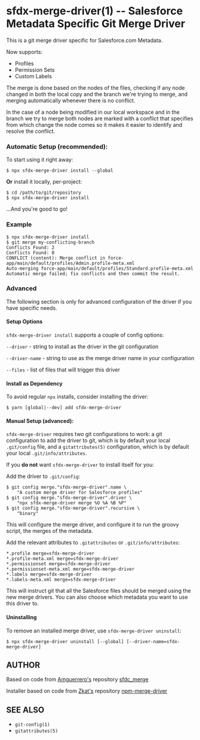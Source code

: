 <!-- [![npm](https://img.shields.io/jayree/v/sfdx-merge-driver.svg)](https://npm.im/sfdx-merge-driver) [![license](https://img.shields.io/jayree/l/sfdx-merge-driver.svg)](https://npm.im/sfdx-merge-driver) [![Travis](https://img.shields.io/travis/jayree/sfdx-merge-driver.svg)](https://travis-ci.org/jayree/sfdx-merge-driver) [![AppVeyor](https://ci.appveyor.com/api/projects/status/github/jayree/sfdx-merge-driver?svg=true)](https://ci.appveyor.com/project/jayree/sfdx-merge-driver) [![Coverage Status](https://coveralls.io/repos/github/jayree/sfdx-merge-driver/badge.svg?branch=latest)](https://coveralls.io/github/jayree/sfdx-merge-driver?branch=latest) -->

# sfdx-merge-driver(1) -- Salesforce Metadata Specific Git Merge Driver

This is a git merge driver specific for Salesforce.com Metadata.

Now supports:

- Profiles
- Permission Sets
- Custom Labels

The merge is done based on the nodes of the files, checking if any node changed in both the local copy and the branch we're trying to merge, and merging automatically whenever there is no conflict.

In the case of a node being modified in our local workspace and in the branch we try to merge both nodes are marked with a conflict that specifies from which change the node comes so it makes it easier to identify and resolve the conflict.

### Automatic Setup (recommended):

To start using it right away:

```
$ npx sfdx-merge-driver install --global
```

**Or** install it locally, per-project:

```
$ cd /path/to/git/repository
$ npx sfdx-merge-driver install
```

...And you're good to go!

<!-- Next time your lockfile has a conflict, it will be automatically fixed. You
don't need to do anything else. -->

### Example

```
$ npx sfdx-merge-driver install
$ git merge my-conflicting-branch
Conflicts Found: 2
Conflicts Found: 0
CONFLICT (content): Merge conflict in force-app/main/default/profiles/Admin.profile-meta.xml
Auto-merging force-app/main/default/profiles/Standard.profile-meta.xml
Automatic merge failed; fix conflicts and then commit the result.
```

### Advanced

The following section is only for advanced configuration of the driver if you
have specific needs.

#### Setup Options

`sfdx-merge-driver install` supports a couple of config options:

`--driver` - string to install as the driver in the git configuration

`--driver-name` - string to use as the merge driver name in your configuration

`--files` - list of files that will trigger this driver

#### Install as Dependency

To avoid regular `npx` installs, consider installing the driver:

`$ yarn [global|--dev] add sfdx-merge-driver`

#### Manual Setup (advanced):

`sfdx-merge-driver` requires two git configurations to work: a git configuration
to add the driver to git, which is by default your local `.git/config` file, and
a `gitattributes(5)` configuration, which is by default your local
`.git/info/attributes`.

If you **do not** want `sfdx-merge-driver` to install itself for you:

Add the driver to `.git/config`:

```
$ git config merge."sfdx-merge-driver".name \
    "A custom merge driver for Salesforce profiles"
$ git config merge."sfdx-merge-driver".driver \
    "npx sfdx-merge-driver merge %O %A %B %P"
$ git config merge."sfdx-merge-driver".recursive \
    "binary"
```

This will configure the merge driver, and configure it to run the groovy script, the merges of the metadata.

Add the relevant attributes to `.gitattributes` or `.git/info/attributes`:

```
*.profile merge=sfdx-merge-driver
*.profile-meta.xml merge=sfdx-merge-driver
*.permissionset merge=sfdx-merge-driver
*.permissionset-meta.xml merge=sfdx-merge-driver
*.labels merge=sfdx-merge-driver
*.labels-meta.xml merge=sfdx-merge-driver
```

This will instruct git that all the Salesforce files should be merged using the new merge drivers.
You can also choose which metadata you want to use this driver to.

<!-- #### Configure the driver
The merge driver uses the configuration in the file `.git/scritps/sfdx-merge/conf/merge-<metadataType>-config.json` to know what nodes to merge and how to identify if the nodes are the same node and if they are equal between the branches.

If a node type is not configured there, the merge driver will choose the one in the current branch.
 -->

#### Uninstalling

To remove an installed merge driver, use `sfdx-merge-driver uninstall`:

```
$ npx sfdx-merge-driver uninstall [--global] [--driver-name=sfdx-merge-driver]
```

## AUTHOR

Based on code from [Amguerrero's](https://github.com/amguerrero) repository [sfdc_merge](https://github.com/amguerrero/sfdc_merge)

Installer based on code from [Zkat's](https://github.com/zkat) repository [npm-merge-driver](https://github.com/npm/npm-merge-driver)

## SEE ALSO

- `git-config(1)`
- `gitattributes(5)`
